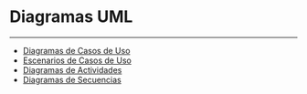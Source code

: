 # Diagramas UML
---
- [Diagramas de Casos de Uso](diagramas_de_casos_de_uso.md)
- [Escenarios de Casos de Uso](escenarios_de_casos_de_uso.md)
- [Diagramas de Actividades](diagramas_de_actividades.md)
- [Diagramas de Secuencias](diagramas_de_secuencias.md) 
